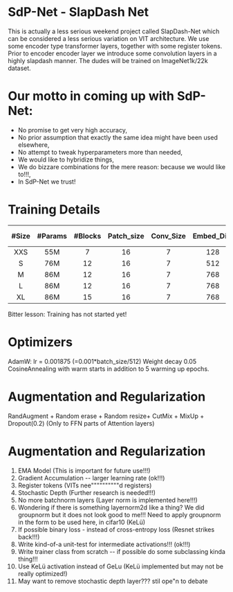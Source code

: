 # SdP-Net - SlapDash Net

This is actually a less serious weekend project called SlapDash-Net which can be considered a less serious variation on VIT architecture. We use some encoder type transformer layers, together with some register tokens. Prior to encoder encoder layer we introduce some convolution layers in a highly slapdash manner. The dudes will be trained on ImageNet1k/22k dataset.  

 <h1> Our motto in coming up with SdP-Net:</h1>
 <ul> 
  <li> No promise to get very high accuracy,</li>
  <li> No prior assumption that exactly the same idea might have been used elsewhere,</li>
  <li> No attempt to tweak hyperparameters more than needed,</li>
  <li> We would like to hybridize things,</li>
  <li> We do bizzare combinations for the mere reason: because we would like to!!!,</li>
  <li> In SdP-Net we trust!</li>
  
</ul> 

# Training Details


| #Size  |  #Params  |  #Blocks  |  Patch_size | Conv_Size | Embed_Dim | Top1 Acc | 
| :---:  | :-------: |  :------: | :------:    | :------:  | :-----:   | :-----:  | 
|  XXS   |  55M      |   7       |  16         |     7     | 128       | ?        | 
|  S     |  76M      |   12      |  16         |     7     | 512       | ?        | 
|  M     |  86M      |   12      |  16         |     7     | 768       | ?        | 
|  L     |  86M      |   12      |  16         |     7     | 768       | ?        | 
|  XL    |  86M      |   15      |  16         |     7     | 768       | ?        | 



Bitter lesson: Training has not started yet!

# Optimizers

AdamW: lr = 0.001875 (=0.001*batch_size/512)
Weight decay 0.05
CosineAnnealing with warm starts in addition to 5 warming up epochs.
 
# Augmentation and Regularization

RandAugment + Random erase + Random resize+ CutMix + MixUp + Dropout(0.2) (Only to FFN parts of Attention layers) 

# Augmentation and Regularization

1) EMA Model (This is important for future use!!!)
2) Gradient Accumulation -- larger learning rate (ok!!!)
3) Register tokens (VITs nee""""""""""d registers)
4) Stochastic Depth (Further research is needed!!!)
5) No more batchnorm layers (Layer norm is implemented here!!!)
55) Wondering if there is something layernorm2d like a thing? We did groupnorm but it does not look good to me!!! Need to apply groupnorm in the form to be used here, in cifar10 (KeLü)
6) If possible binary loss - instead of cross-entropy loss (Resnet strikes back!!!)
7) Write kind-of-a unit-test for intermediate activations!!! (ok!!!)
8) Write trainer class from scratch -- if possible do some subclassing kinda thing!!!
9) Use KeLü activation instead of GeLu (KeLü implemented but may not be really optimized!)
10) May want to remove stochastic depth layer??? stil ope"n to debate
